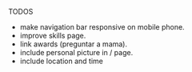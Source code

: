 TODOS
- make navigation bar responsive on mobile phone.
- improve skills page.
- link awards (preguntar a mama).
- include personal picture in / page.
- include location and time